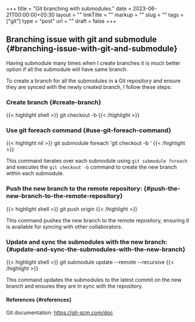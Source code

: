 +++
title = "Git branching with submodules."
date = 2023-06-21T00:00:00+05:30
layout = ""
linkTitle = ""
markup = ""
slug = ""
tags = ["git"]
type = "post"
url = ""
draft = false
+++

## Branching issue with git and submodule {#branching-issue-with-git-and-submodule}

Having submodule many times when I create branches it is much better option if all the submodule will have same branch.

To create a branch for all the submodules in a Git repository and ensure they are synced with the newly created branch, I follow these steps:


### Create branch {#create-branch}

{{< highlight shell >}}
git checkout -b <new-branch-name>
{{< /highlight >}}


### Use git foreach command {#use-git-foreach-command}

{{< highlight nil >}}
git submodule foreach 'git checkout -b <new-branch-name>'
{{< /highlight >}}

This command iterates over each submodule using `git submodule foreach` and executes the `git checkout -b` command to create the new branch within each submodule.


### Push the new branch to the remote repository: {#push-the-new-branch-to-the-remote-repository}

{{< highlight shell >}}
git push origin <new-branch-name>
{{< /highlight >}}

This command pushes the new branch to the remote repository, ensuring it is available for syncing with other collaborators.


### Update and sync the submodules with the new branch: {#update-and-sync-the-submodules-with-the-new-branch}

{{< highlight shell >}}
git submodule update --remote --recursive
{{< /highlight >}}

This command updates the submodules to the latest commit on the new branch and ensures they are in sync with the repository.


#### References {#references}

Git documentation: <https://git-scm.com/doc>

